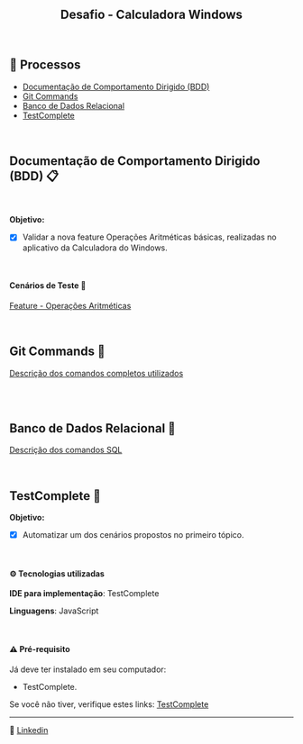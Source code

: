 <h2 align="center"> Desafio - Calculadora Windows </h2>

<br>

##  🧭 Processos

- [ Documentação de Comportamento Dirigido (BDD) ](#documentação-de-comportamento-dirigido)
- [ Git Commands ](#git-commands)
- [ Banco de Dados Relacional ](#banco-de-dados-relacional)
- [ TestComplete ](#testcomplete)

<br>


## Documentação de Comportamento Dirigido (BDD) 📋

<br>

**Objetivo:** 

- [x] Validar a nova feature Operações Aritméticas básicas, realizadas no aplicativo da Calculadora do Windows.

<br>

#### Cenários de Teste 📝
[Feature - Operações Aritméticas](https://www.notion.so/292639512626410883aefdfef26c80fb?v=b3c38e3709ba4ed68bbbc1749f9af52b&pvs=4)


<br>

## Git Commands 📍

[Descrição dos comandos completos utilizados](https://www.notion.so/292639512626410883aefdfef26c80fb?v=b3c38e3709ba4ed68bbbc1749f9af52b&pvs=4)

<br>

<br>

## Banco de Dados Relacional 🎲

[Descrição dos comandos SQL](https://www.notion.so/292639512626410883aefdfef26c80fb?v=b3c38e3709ba4ed68bbbc1749f9af52b&pvs=4)

<br>

## TestComplete 🤖

**Objetivo:** 

- [x] Automatizar um dos cenários propostos no primeiro tópico. 

<br>

#### ⚙️ Tecnologias utilizadas

**IDE para implementação**: TestComplete

**Linguagens**: JavaScript

<br>

 #### ⚠️ Pré-requisito

Já deve ter instalado em seu computador:
- TestComplete.


Se você não tiver, verifique estes links: [TestComplete](https://filehonor.com/testcomplete/)



 ------
	
:speech_balloon: [Linkedin](https://www.linkedin.com/in/camilalnmoura/)
